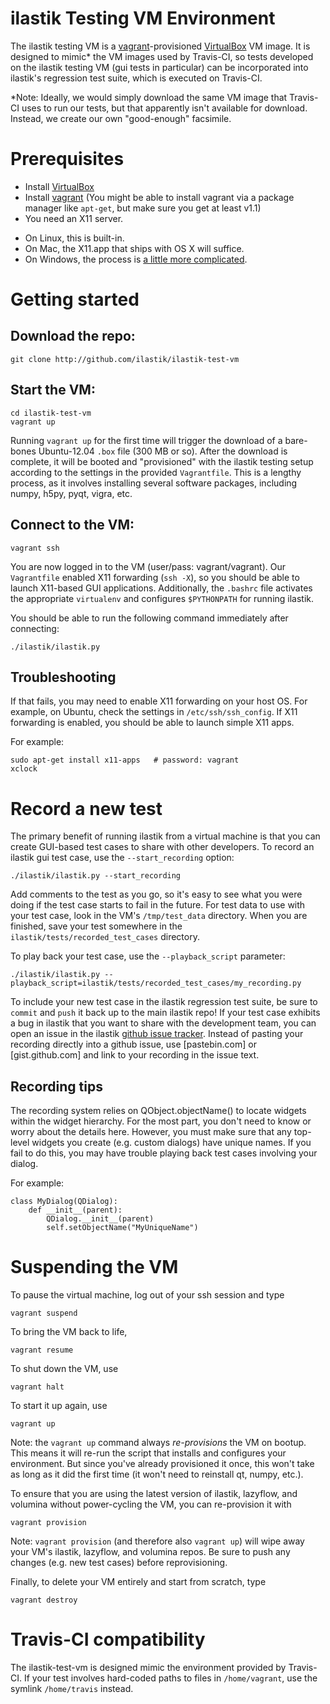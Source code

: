 ilastik Testing VM Environment
==============================

The ilastik testing VM is a [vagrant](http://www.vagrantup.com)-provisioned [VirtualBox](http://www.virtualbox.org) VM image.
It is designed to mimic* the VM images used by Travis-CI, so tests developed on the ilastik testing VM (gui tests in particular) 
can be incorporated into ilastik's regression test suite, which is executed on Travis-CI. 

*Note: Ideally, we would simply download the same VM image that Travis-CI uses to run our tests, but that apparently isn't available for download.
Instead, we create our own "good-enough" facsimile.

Prerequisites
=============

- Install [VirtualBox](http://www.virtualbox.org/wiki/Downloads)
- Install [vagrant](http://downloads.vagrantup.com/) (You might be able to install vagrant via a package manager like `apt-get`, but make sure you get at least v1.1)
- You need an X11 server.
 * On Linux, this is built-in.
 * On Mac, the X11.app that ships with OS X will suffice.
 * On Windows, the process is [a little more complicated](https://cc.jlab.org/windows/X11onWindows).

Getting started
===============

Download the repo:
------------------

    git clone http://github.com/ilastik/ilastik-test-vm

Start the VM:
-------------

    cd ilastik-test-vm
    vagrant up

Running `vagrant up` for the first time will trigger the download of a bare-bones Ubuntu-12.04 `.box` file (300 MB or so).
After the download is complete, it will be booted and "provisioned" with the ilastik testing setup according to the settings in the provided `Vagrantfile`.
This is a lengthy process, as it involves installing several software packages, including numpy, h5py, pyqt, vigra, etc.

Connect to the VM:
------------------

    vagrant ssh

You are now logged in to the VM (user/pass: vagrant/vagrant).  Our `Vagrantfile` enabled X11 forwarding (`ssh -X`), so you should be able to launch X11-based GUI applications.
Additionally, the `.bashrc` file activates the appropriate `virtualenv` and configures `$PYTHONPATH` for running ilastik.

You should be able to run the following command immediately after connecting:

    ./ilastik/ilastik.py

Troubleshooting
---------------

If that fails, you may need to enable X11 forwarding on your host OS.  For example, on Ubuntu, check the settings in `/etc/ssh/ssh_config`.
If X11 forwarding is enabled, you should be able to launch simple X11 apps.

For example:

    sudo apt-get install x11-apps   # password: vagrant
    xclock

Record a new test
=================

The primary benefit of running ilastik from a virtual machine is that you can create GUI-based test cases to share with other developers.
To record an ilastik gui test case, use the `--start_recording` option:

    ./ilastik/ilastik.py --start_recording

Add comments to the test as you go, so it's easy to see what you were doing if the test case starts to fail in the future.
For test data to use with your test case, look in the VM's `/tmp/test_data` directory.
When you are finished, save your test somewhere in the `ilastik/tests/recorded_test_cases` directory.

To play back your test case, use the `--playback_script` parameter:

    ./ilastik/ilastik.py --playback_script=ilastik/tests/recorded_test_cases/my_recording.py

To include your new test case in the ilastik regression test suite, be sure to `commit` and `push` it back up to the main ilastik repo!
If your test case exhibits a bug in ilastik that you want to share with the development team, you can open an issue in the ilastik [github issue tracker](http://github.com/ilastik/ilastik/issues).
Instead of pasting your recording directly into a github issue, use [pastebin.com] or [gist.github.com] and link to your recording in the issue text.

Recording tips
--------------

The recording system relies on QObject.objectName() to locate widgets within the widget hierarchy.
For the most part, you don't need to know or worry about the details here.
However, you must make sure that any top-level widgets you create (e.g. custom dialogs) have unique names.
If you fail to do this, you may have trouble playing back test cases involving your dialog.

For example:

    class MyDialog(QDialog):
        def __init__(parent):
            QDialog.__init__(parent)
            self.setObjectName("MyUniqueName")

Suspending the VM
=================

To pause the virtual machine, log out of your ssh session and type

    vagrant suspend

To bring the VM back to life,

    vagrant resume

To shut down the VM, use

    vagrant halt

To start it up again, use

    vagrant up

Note: the `vagrant up` command always *re-provisions* the VM on bootup.  This means it will re-run the script that installs and configures your environment.
But since you've already provisioned it once, this won't take as long as it did the first time (it won't need to reinstall qt, numpy, etc.).

To ensure that you are using the latest version of ilastik, lazyflow, and volumina without power-cycling the VM, you can re-provision it with

    vagrant provision

Note: `vagrant provision` (and therefore also `vagrant up`) will wipe away your VM's ilastik, lazyflow, and volumina repos.
Be sure to push any changes (e.g. new test cases) before reprovisioning.    

Finally, to delete your VM entirely and start from scratch, type

    vagrant destroy

Travis-CI compatibility
=======================

The ilastik-test-vm is designed mimic the environment provided by Travis-CI.
If your test involves hard-coded paths to files in `/home/vagrant`, use the symlink `/home/travis` instead.

